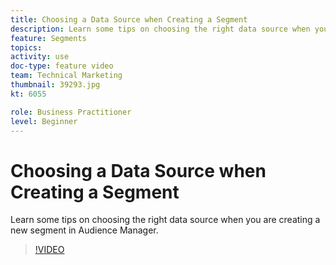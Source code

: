 ```yaml
---
title: Choosing a Data Source when Creating a Segment
description: Learn some tips on choosing the right data source when you are creating a new segment in Audience Manager.
feature: Segments
topics: 
activity: use
doc-type: feature video
team: Technical Marketing
thumbnail: 39293.jpg
kt: 6055

role: Business Practitioner
level: Beginner
---
```


# Choosing a Data Source when Creating a Segment

Learn some tips on choosing the right data source when you are creating a new segment in Audience Manager.

>[!VIDEO](https://video.tv.adobe.com/v/39293/?quality=12&learn=on)

